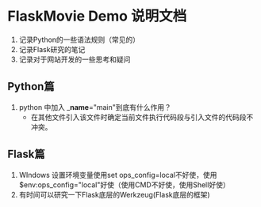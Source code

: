 # FlaskMovie Demo 说明文档
1. 记录Python的一些语法规则（常见的）
2. 记录Flask研究的笔记
3. 记录对于网站开发的一些思考和疑问
## Python篇
1. python 中加入 ___name__="main"到底有什么作用？
    +  在其他文件引入该文件时确定当前文件执行代码段与引入文件的代码段不冲突。
## Flask篇
1. WIndows 设置环境变量使用set ops_config=local不好使，使用$env:ops_config="local"好使（使用CMD不好使，使用Shell好使）
2.  有时间可以研究一下Flask底层的Werkzeug(Flask底层的框架)
